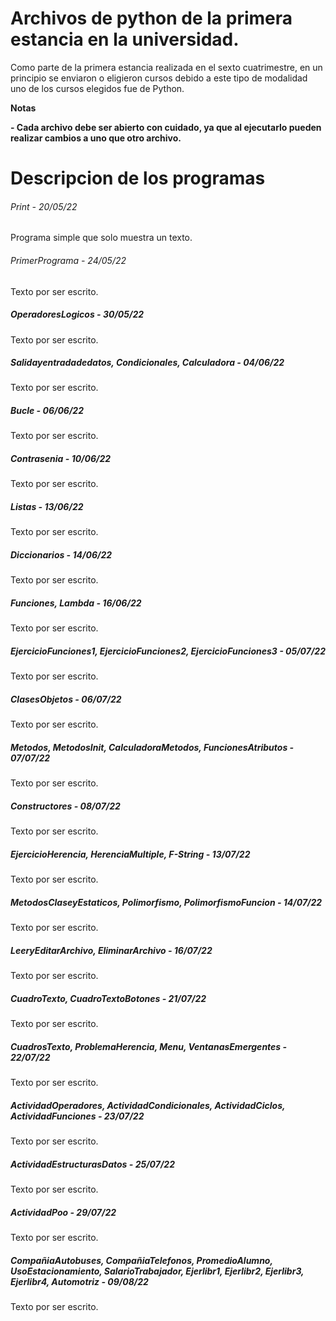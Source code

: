 # Archivos de python de la primera estancia en la universidad.

<!----Descripción---->
Como parte de la primera estancia realizada en el sexto cuatrimestre, en un principio se enviaron o eligieron cursos debido a este tipo de modalidad
uno de los cursos elegidos fue de Python.
<!----Separador de la descripción ---->

<!----Notas---->
**Notas**

**- Cada archivo debe ser abierto con cuidado, ya que al ejecutarlo pueden realizar cambios a uno que otro archivo.**
<!----Separador de las notas---->

<!----Directorio con descripcion de los programas---->
# Descripcion de los programas

###### Print - 20/05/22
Programa simple que solo muestra un texto.

<!----Separador---->

###### PrimerPrograma - 24/05/22
Texto por ser escrito.

<!----Separador---->

##### OperadoresLogicos - 30/05/22
Texto por ser escrito.

<!----Separador---->

##### Salidayentradadedatos, Condicionales, Calculadora - 04/06/22
Texto por ser escrito.

<!----Separador---->

##### Bucle - 06/06/22
Texto por ser escrito.

<!----Separador---->

##### Contrasenia - 10/06/22
Texto por ser escrito.

<!----Separador---->

##### Listas - 13/06/22
Texto por ser escrito.

<!----Separador---->

##### Diccionarios - 14/06/22
Texto por ser escrito.

<!----Separador---->

##### Funciones, Lambda - 16/06/22
Texto por ser escrito.

<!----Separador---->

##### EjercicioFunciones1, EjercicioFunciones2, EjercicioFunciones3 - 05/07/22
Texto por ser escrito.

<!----Separador---->

##### ClasesObjetos - 06/07/22
Texto por ser escrito.

<!----Separador---->

##### Metodos, MetodosInit, CalculadoraMetodos, FuncionesAtributos - 07/07/22
Texto por ser escrito.

<!----Separador---->

##### Constructores - 08/07/22
Texto por ser escrito.

<!----Separador---->

##### EjercicioHerencia, HerenciaMultiple, F-String - 13/07/22
Texto por ser escrito.

<!----Separador---->

##### MetodosClaseyEstaticos, Polimorfismo, PolimorfismoFuncion - 14/07/22
Texto por ser escrito.

<!----Separador---->

##### LeeryEditarArchivo, EliminarArchivo - 16/07/22 
Texto por ser escrito.

<!----Separador---->

##### CuadroTexto, CuadroTextoBotones - 21/07/22
Texto por ser escrito.

<!----Separador---->

##### CuadrosTexto, ProblemaHerencia, Menu, VentanasEmergentes - 22/07/22
Texto por ser escrito.

<!----Separador---->

##### ActividadOperadores, ActividadCondicionales, ActividadCiclos, ActividadFunciones - 23/07/22
Texto por ser escrito.

<!----Separador---->

##### ActividadEstructurasDatos - 25/07/22
Texto por ser escrito.

<!----Separador---->

##### ActividadPoo - 29/07/22
Texto por ser escrito.

<!----Separador---->

##### CompañiaAutobuses, CompañiaTelefonos, PromedioAlumno, UsoEstacionamiento, SalarioTrabajador, Ejerlibr1, Ejerlibr2, Ejerlibr3, Ejerlibr4, Automotriz - 09/08/22
Texto por ser escrito.


<!----Separador del directorio con ubicación de archivos---->